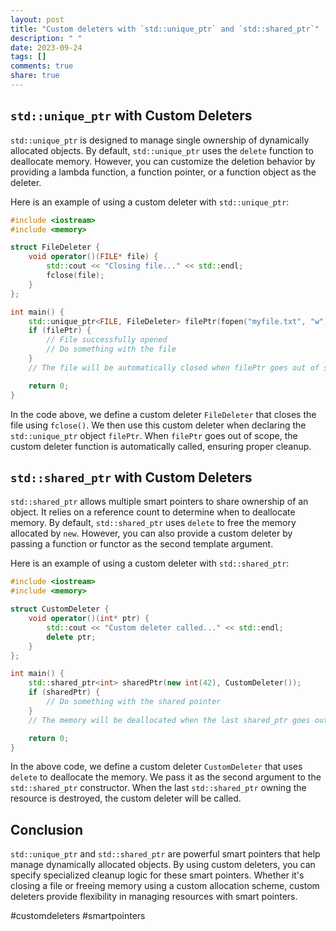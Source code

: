 ```yaml
---
layout: post
title: "Custom deleters with `std::unique_ptr` and `std::shared_ptr`"
description: " "
date: 2023-09-24
tags: []
comments: true
share: true
---
```


## `std::unique_ptr` with Custom Deleters
`std::unique_ptr` is designed to manage single ownership of dynamically allocated objects. By default, `std::unique_ptr` uses the `delete` function to deallocate memory. However, you can customize the deletion behavior by providing a lambda function, a function pointer, or a function object as the deleter.

Here is an example of using a custom deleter with `std::unique_ptr`:

```cpp
#include <iostream>
#include <memory>

struct FileDeleter {
    void operator()(FILE* file) {
        std::cout << "Closing file..." << std::endl;
        fclose(file);
    }
};

int main() {
    std::unique_ptr<FILE, FileDeleter> filePtr(fopen("myfile.txt", "w"));
    if (filePtr) {
        // File successfully opened
        // Do something with the file
    }
    // The file will be automatically closed when filePtr goes out of scope

    return 0;
}
```

In the code above, we define a custom deleter `FileDeleter` that closes the file using `fclose()`. We then use this custom deleter when declaring the `std::unique_ptr` object `filePtr`. When `filePtr` goes out of scope, the custom deleter function is automatically called, ensuring proper cleanup.

## `std::shared_ptr` with Custom Deleters
`std::shared_ptr` allows multiple smart pointers to share ownership of an object. It relies on a reference count to determine when to deallocate memory. By default, `std::shared_ptr` uses `delete` to free the memory allocated by `new`. However, you can also provide a custom deleter by passing a function or functor as the second template argument.

Here is an example of using a custom deleter with `std::shared_ptr`:

```cpp
#include <iostream>
#include <memory>

struct CustomDeleter {
    void operator()(int* ptr) {
        std::cout << "Custom deleter called..." << std::endl;
        delete ptr;
    }
};

int main() {
    std::shared_ptr<int> sharedPtr(new int(42), CustomDeleter());
    if (sharedPtr) {
        // Do something with the shared pointer
    }
    // The memory will be deallocated when the last shared_ptr goes out of scope

    return 0;
}
```

In the above code, we define a custom deleter `CustomDeleter` that uses `delete` to deallocate the memory. We pass it as the second argument to the `std::shared_ptr` constructor. When the last `std::shared_ptr` owning the resource is destroyed, the custom deleter will be called.

## Conclusion
`std::unique_ptr` and `std::shared_ptr` are powerful smart pointers that help manage dynamically allocated objects. By using custom deleters, you can specify specialized cleanup logic for these smart pointers. Whether it's closing a file or freeing memory using a custom allocation scheme, custom deleters provide flexibility in managing resources with smart pointers.

#customdeleters #smartpointers
